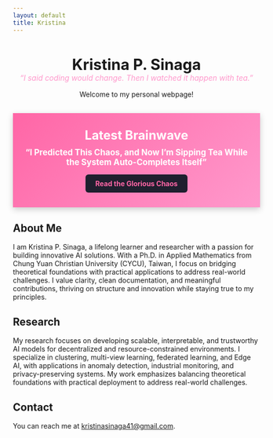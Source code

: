 ```yaml
---
layout: default
title: Kristina
---
```


<h1 style="text-align: center; font-size: 2.2em; margin-bottom: 0;">Kristina P. Sinaga</h1>
<p style="text-align: center; font-style: italic; font-size: 1.1em; color: #ff99cc; margin-top: 0;">“I said coding would change. Then I watched it happen with tea.”</p>
<p style="text-align: center;">Welcome to my personal webpage!</p>

<!-- Featured blog post banner here (optional) -->

<div style="background: linear-gradient(135deg, #ff66a6, #ff99cc); color: white; padding: 30px 20px; text-align: center; font-family: 'Inter', sans-serif; box-shadow: 0 4px 12px rgba(0, 0, 0, 0.2); margin: 30px 0;">
  <h2 style="margin: 0 0 10px 0; font-size: 1.8em;">Latest Brainwave</h2>
  <p style="font-size: 1.2em; margin: 0 0 15px 0;">
    <strong>“I Predicted This Chaos, and Now I’m Sipping Tea While the System Auto-Completes Itself”</strong>
  </p>
  <a href="./clown-network/chronicles/2025-4-29-copilot-chaos.html" style="display: inline-block; background: #1f1f2e; color: #ff66a6; padding: 10px 20px; border-radius: 6px; text-decoration: none; font-weight: bold; transition: background 0.3s ease;" onmouseover="this.style.background='#333'" onmouseout="this.style.background='#1f1f2e'">
    Read the Glorious Chaos
  </a>
</div>


About Me
--------

I am Kristina P. Sinaga, a lifelong learner and researcher with a passion for building innovative AI solutions. With a Ph.D. in Applied Mathematics from Chung Yuan Christian University (CYCU), Taiwan, I focus on bridging theoretical foundations with practical applications to address real-world challenges. I value clarity, clean documentation, and meaningful contributions, thriving on structure and innovation while staying true to my principles.

Research
--------

My research focuses on developing scalable, interpretable, and trustworthy AI models for decentralized and resource-constrained environments. I specialize in clustering, multi-view learning, federated learning, and Edge AI, with applications in anomaly detection, industrial monitoring, and privacy-preserving systems. My work emphasizes balancing theoretical foundations with practical deployment to address real-world challenges.

Contact
-------

You can reach me at kristinasinaga41@gmail.com.


